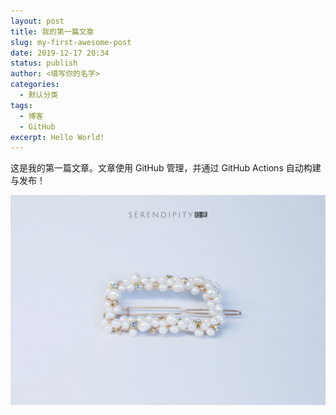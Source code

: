 ```yaml
---
layout: post
title: 我的第一篇文章
slug: my-first-awesome-post
date: 2019-12-17 20:34
status: publish
author: <填写你的名字>
categories: 
  - 默认分类
tags: 
  - 博客
  - GitHub
excerpt: Hello World!
---
```

这是我的第一篇文章。文章使用 GitHub 管理，并通过 GitHub Actions 自动构建与发布！

![珍珠发卡](./images/B58A6801.jpg)
